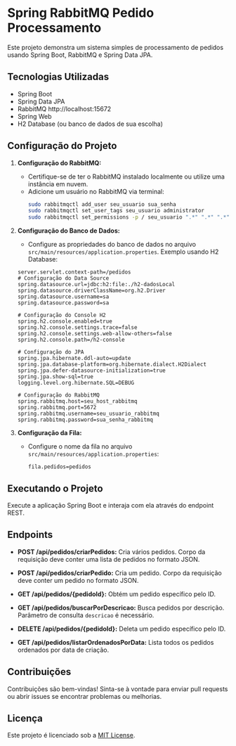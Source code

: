 # Spring RabbitMQ Pedido Processamento

Este projeto demonstra um sistema simples de processamento de pedidos usando Spring Boot, RabbitMQ e Spring Data JPA.

## Tecnologias Utilizadas

- Spring Boot
- Spring Data JPA
- RabbitMQ http://localhost:15672
- Spring Web
- H2 Database (ou banco de dados de sua escolha)

## Configuração do Projeto

1. **Configuração do RabbitMQ:**
   - Certifique-se de ter o RabbitMQ instalado localmente ou utilize uma instância em nuvem.
   - Adicione um usuário no RabbitMQ via terminal:
     ```bash
     sudo rabbitmqctl add_user seu_usuario sua_senha
     sudo rabbitmqctl set_user_tags seu_usuario administrator
     sudo rabbitmqctl set_permissions -p / seu_usuario ".*" ".*" ".*"
     ```

2. **Configuração do Banco de Dados:**
   - Configure as propriedades do banco de dados no arquivo `src/main/resources/application.properties`. Exemplo usando H2 Database:
   
   ```properties
   server.servlet.context-path=/pedidos
   # Configuração do Data Source
   spring.datasource.url=jdbc:h2:file:./h2-dadosLocal
   spring.datasource.driverClassName=org.h2.Driver
   spring.datasource.username=sa
   spring.datasource.password=sa

   # Configuração do Console H2
   spring.h2.console.enabled=true
   spring.h2.console.settings.trace=false
   spring.h2.console.settings.web-allow-others=false
   spring.h2.console.path=/h2-console

   # Configuração do JPA
   spring.jpa.hibernate.ddl-auto=update
   spring.jpa.database-platform=org.hibernate.dialect.H2Dialect
   spring.jpa.defer-datasource-initialization=true
   spring.jpa.show-sql=true
   logging.level.org.hibernate.SQL=DEBUG

   # Configuração do RabbitMQ
   spring.rabbitmq.host=seu_host_rabbitmq
   spring.rabbitmq.port=5672
   spring.rabbitmq.username=seu_usuario_rabbitmq
   spring.rabbitmq.password=sua_senha_rabbitmq

3. **Configuração da Fila:**
   - Configure o nome da fila no arquivo `src/main/resources/application.properties`:
     ```properties
     fila.pedidos=pedidos
     ```

## Executando o Projeto

Execute a aplicação Spring Boot e interaja com ela através do endpoint REST.

## Endpoints

- **POST /api/pedidos/criarPedidos:**
  Cria vários pedidos. Corpo da requisição deve conter uma lista de pedidos no formato JSON.

- **POST /api/pedidos/criarPedido:**
  Cria um pedido. Corpo da requisição deve conter um pedido no formato JSON.

- **GET /api/pedidos/{pedidoId}:**
  Obtém um pedido específico pelo ID.

- **GET /api/pedidos/buscarPorDescricao:**
  Busca pedidos por descrição. Parâmetro de consulta `descricao` é necessário.

- **DELETE /api/pedidos/{pedidoId}:**
  Deleta um pedido específico pelo ID.

- **GET /api/pedidos/listarOrdenadosPorData:**
  Lista todos os pedidos ordenados por data de criação.

## Contribuições

Contribuições são bem-vindas! Sinta-se à vontade para enviar pull requests ou abrir issues se encontrar problemas ou melhorias.

## Licença

Este projeto é licenciado sob a [MIT License](LICENSE).
